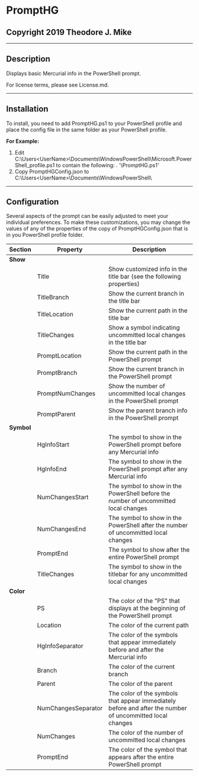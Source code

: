 # PromptHG
## Copyright 2019 Theodore J. Mike
---

## Description
Displays basic Mercurial info in the PowerShell prompt.

For license terms, please see License.md.


---

## Installation

To install, you need to add PromptHG.ps1 to your PowerShell profile and place the config file in the same folder as your PowerShell profile.

**For Example:**

1. Edit C:\Users\<UserName>\Documents\WindowsPowerShell\Microsoft.PowerShell_profile.ps1 to contain the following: . '<PathToScript>\PromptHG.ps1'
2. Copy PromptHGConfig.json to C:\Users\<UserName>\Documents\WindowsPowerShell\


---

## Configuration
Several aspects of the prompt can be easily adjusted to meet your individual preferences.  To make these customizations, you may change the values of any of the properties of the copy of PromptHGConfig.json that is in you PowerShell profile folder.

| Section    | Property            | Description                                                                                               |
| ---------- | ------------------- | --------------------------------------------------------------------------------------------------------- |
| **Show**   |                     |                                                                                                           |
|            | Title               | Show customized info in the title bar (see the following properties)                                      |
|            | TitleBranch         | Show the current branch in the title bar                                                                  |
|            | TitleLocation       | Show the current path in the title bar                                                                    |
|            | TitleChanges        | Show a symbol indicating uncommitted local changes in the title bar                                       |
|            | PromptLocation      | Show the current path in the PowerShell prompt                                                            |
|            | PromptBranch        | Show the current branch in the PowerShell prompt                                                          |
|            | PromptNumChanges    | Show the number of uncommitted local changes in the PowerShell prompt                                     |
|            | PromptParent        | Show the parent branch info in the PowerShell prompt                                                      |
| **Symbol** |                     |                                                                                                           |
|            | HgInfoStart         | The symbol to show in the PowerShell prompt before any Mercurial info                                     |
|            | HgInfoEnd           | The symbol to show in the PowerShell prompt after any Mercurial info                                      |
|            | NumChangesStart     | The symbol to show in the PowerShell before the number of uncommitted local changes                       |
|            | NumChangesEnd       | The symbol to show in the PowerShell after the number of uncommitted local changes                        |
|            | PromptEnd           | The symbol to show after the entire PowerShell prompt                                                     |
|            | TitleChanges        | The symbol to show in the titlebar for any uncommitted local changes                                      |
| **Color**  |                     |                                                                                                           |
|            | PS                  | The color of the "PS" that displays at the beginning of the PowerShell prompt                             |
|            | Location            | The color of the current path                                                                             |
|            | HgInfoSeparator     | The color of the symbols that appear immediately before and after the Mercurial info                      |
|            | Branch              | The color of the current branch                                                                           |
|            | Parent              | The color of the parent                                                                                   |
|            | NumChangesSeparator | The color of the symbols that appear immediately before and after the number of uncommitted local changes |
|            | NumChanges          | The color of the number of uncommitted local changes                                                      |
|            | PromptEnd           | The color of the symbol that appears after the entire PowerShell prompt                                   |